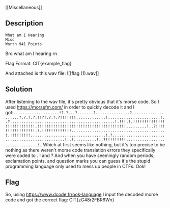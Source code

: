 [[Miscellaneous]]
## Description
```
What am I Hearing
Misc
Worth 941 Points
```

Bro what am I hearing rn

Flag Format: CIT{example_flag}

And attached is this wav file:
![[flag (1).wav]]

## Solution

After listening to the wav file, it's pretty obvious that it's morse code.
So I used https://morsefm.com/ in order to quickly decode it and I got:`....................!?.?...?.......?...............?....................?.?.?.?.!!?!.?.?.?!!!!!!!.............!.......................!..?..............................................!.!!!.?.!!!!!!!!!!!!!!!!!!!!!!!!!!!.!!!!!!!!!!!!!!!!!!!!!!!!!!!!!!!!!!!!!!!.........!..?!!!!!!!!!!!!!!!!!.?.!!!!!!!!!!!!!.........................................!.!!!!!!!!!.................................!.?.................................................!..?..........!..?!!!!!!!!!...............................!.`
Which at first seems like nothing, but it's too precise to be nothing as there weren't morse code translation errors they specifically were coded to . ! and ?
And when you have seemingly random periods, exclamation points, and question marks you can guess it's the stupid programming language only used to mess up people in CTFs: Ook!

## Flag

So, using https://www.dcode.fr/ook-language I input the decoded morse code and got the correct flag:
CIT{zG48r2FBR6Wn}